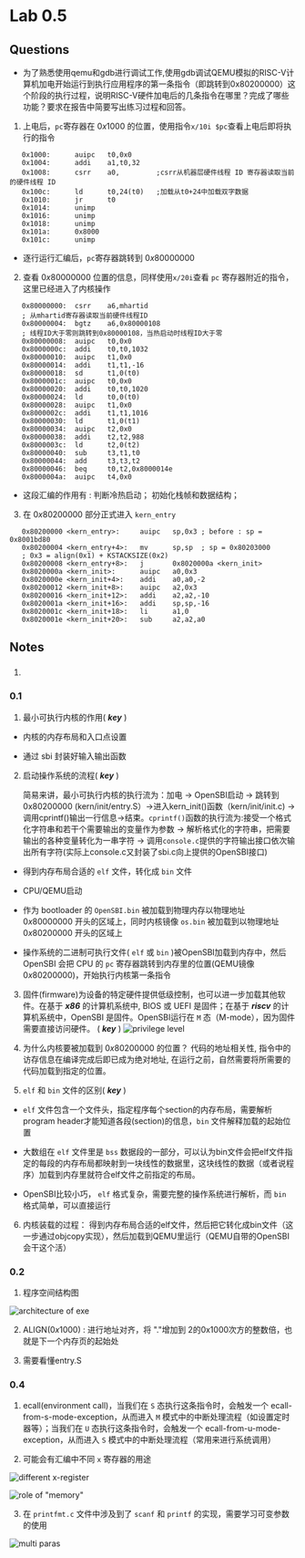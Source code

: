 # Lab 0.5

## Questions

* 为了熟悉使用qemu和gdb进行调试工作,使用gdb调试QEMU模拟的RISC-V计算机加电开始运行到执行应用程序的第一条指令（即跳转到0x80200000）这个阶段的执行过程，说明RISC-V硬件加电后的几条指令在哪里？完成了哪些功能？要求在报告中简要写出练习过程和回答。

1. 上电后，`pc`寄存器在 $0x1000$ 的位置，使用指令```x/10i $pc```查看上电后即将执行的指令

```riscv
   0x1000:      auipc   t0,0x0
   0x1004:      addi    a1,t0,32
   0x1008:      csrr    a0,         ;csrr从机器层硬件线程 ID 寄存器读取当前的硬件线程 ID
   0x100c:      ld      t0,24(t0)   ;加载从t0+24中加载双字数据
   0x1010:      jr      t0
   0x1014:      unimp
   0x1016:      unimp
   0x1018:      unimp
   0x101a:      0x8000
   0x101c:      unimp
```

* 逐行运行汇编后，`pc`寄存器跳转到 $0x80000000$

2. 查看 $0x80000000$ 位置的信息，同样使用```x/20i```查看 `pc` 寄存器附近的指令，这里已经进入了内核操作

```riscv
   0x80000000:  csrr    a6,mhartid
   ; 从mhartid寄存器读取当前硬件线程ID
   0x80000004:  bgtz    a6,0x80000108
   ; 线程ID大于零则跳转到0x80000108，当热启动时线程ID大于零
   0x80000008:  auipc   t0,0x0
   0x8000000c:  addi    t0,t0,1032
   0x80000010:  auipc   t1,0x0
   0x80000014:  addi    t1,t1,-16
   0x80000018:  sd      t1,0(t0)
   0x8000001c:  auipc   t0,0x0
   0x80000020:  addi    t0,t0,1020
   0x80000024:  ld      t0,0(t0)
   0x80000028:  auipc   t1,0x0
   0x8000002c:  addi    t1,t1,1016
   0x80000030:  ld      t1,0(t1)
   0x80000034:  auipc   t2,0x0
   0x80000038:  addi    t2,t2,988
   0x8000003c:  ld      t2,0(t2)
   0x80000040:  sub     t3,t1,t0
   0x80000044:  add     t3,t3,t2
   0x80000046:  beq     t0,t2,0x8000014e
   0x8000004a:  auipc   t4,0x0
```

* 这段汇编的作用有 : 判断冷热启动； 初始化栈帧和数据结构；

3. 在 $0x80200000$ 部分正式进入 `kern_entry`

```riscv
   0x80200000 <kern_entry>:     auipc   sp,0x3 ; before : sp = 0x8001bd80      
   0x80200004 <kern_entry+4>:   mv      sp,sp  ; sp = 0x80203000
   ; 0x3 = align(0x1) + KSTACKSIZE(0x2)
   0x80200008 <kern_entry+8>:   j       0x8020000a <kern_init>
   0x8020000a <kern_init>:      auipc   a0,0x3
   0x8020000e <kern_init+4>:    addi    a0,a0,-2
   0x80200012 <kern_init+8>:    auipc   a2,0x3
   0x80200016 <kern_init+12>:   addi    a2,a2,-10
   0x8020001a <kern_init+16>:   addi    sp,sp,-16
   0x8020001c <kern_init+18>:   li      a1,0
   0x8020001e <kern_init+20>:   sub     a2,a2,a0
```
## Notes

### 

1. 

### 0.1

1. 最小可执行内核的作用( ***key*** )

* 内核的内存布局和入口点设置

* 通过 sbi 封装好输入输出函数

2. 启动操作系统的流程( ***key*** )

    简易来讲，最小可执行内核的执行流为：加电 -> OpenSBI启动 -> 跳转到 0x80200000 (kern/init/entry.S）->进入kern_init()函数（kern/init/init.c) ->调用cprintf()输出一行信息->结束。`cprintf()`函数的执行流为:接受一个格式化字符串和若干个需要输出的变量作为参数 -> 解析格式化的字符串，把需要输出的各种变量转化为一串字符 -> 调用`console.c`提供的字符输出接口依次输出所有字符(实际上console.c又封装了sbi.c向上提供的OpenSBI接口)

* 得到内存布局合适的 `elf` 文件，转化成 `bin` 文件

* CPU/QEMU启动

* 作为 bootloader 的 `OpenSBI.bin` 被加载到物理内存以物理地址 $0x80000000$ 开头的区域上，同时内核镜像 `os.bin` 被加载到以物理地址 $0x80200000$ 开头的区域上

* 操作系统的二进制可执行文件( `elf` 或 `bin` )被OpenSBI加载到内存中，然后 OpenSBI 会把 CPU 的 `pc` 寄存器跳转到内存里的位置(QEMU镜像 $0x80200000$)，开始执行内核第一条指令

3. 固件(firmware)为设备的特定硬件提供低级控制，也可以进一步加载其他软件。在基于 ***x86*** 的计算机系统中, BIOS 或 UEFI 是固件；在基于 ***riscv*** 的计算机系统中，OpenSBI 是固件。OpenSBI运行在 `M` 态（M-mode），因为固件需要直接访问硬件。
( ***key*** )
![privilege level](pic/lab0_image.png)

4. 为什么内核要被加载到 $0x80200000$ 的位置？ 代码的地址相关性, 指令中的访存信息在编译完成后即已成为绝对地址, 在运行之前，自然需要将所需要的代码加载到指定的位置。

5. `elf` 和 `bin` 文件的区别( ***key*** )

* `elf` 文件包含一个文件头，指定程序每个section的内存布局，需要解析program header才能知道各段(section)的信息，`bin` 文件解释加载的起始位置

*  大数组在 `elf` 文件里是 `bss` 数据段的一部分，可以认为bin文件会把elf文件指定的每段的内存布局都映射到一块线性的数据里，这块线性的数据（或者说程序）加载到内存里就符合elf文件之前指定的布局。

* OpenSBI比较小巧， `elf` 格式复杂，需要完整的操作系统进行解析，而 `bin` 格式简单，可以直接运行

6. 内核装载的过程： 得到内存布局合适的elf文件，然后把它转化成bin文件（这一步通过objcopy实现），然后加载到QEMU里运行（QEMU自带的OpenSBI会干这个活）

### 0.2

1. 程序空间结构图

![architecture of exe](pic/lab0_image1.png)

2. ALIGN($0x1000$) : 进行地址对齐，将 "."增加到 2的0x1000次方的整数倍，也就是下一个内存页的起始处

3. 需要看懂entry.S

### 0.4

1. ecall(environment call)，当我们在 `S` 态执行这条指令时，会触发一个 ecall-from-s-mode-exception，从而进入 `M` 模式中的中断处理流程（如设置定时器等）；当我们在 `U` 态执行这条指令时，会触发一个 ecall-from-u-mode-exception，从而进入 `S` 模式中的中断处理流程（常用来进行系统调用）

2. 可能会有汇编中不同 `x` 寄存器的用途  

![different x-register](pic/lab0_image2.png)

![role of "memory"](pic/lab0_image3.png)

3. 在 `printfmt.c` 文件中涉及到了 `scanf` 和 `printf` 的实现，需要学习可变参数的使用

![multi paras](pic/lab0_image4.png)

